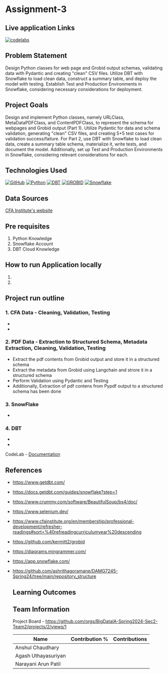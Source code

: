 # Assignment-3

## Live application Links
[![codelabs](https://img.shields.io/badge/codelabs-4285F4?style=for-the-badge&logo=codelabs&logoColor=white)](https://codelabs-preview.appspot.com/?file_id=1vkNzPBXibaYNVNK3z4BwVSpV7XNYXeLTjbUcQXptyOI#0)



## Problem Statement
Design Python classes for web page and Grobid output schemas, validating data with Pydantic and creating "clean" CSV files. Utilize DBT with Snowflake to load clean data, construct a summary table, and deploy the model with testing. Establish Test and Production Environments in Snowflake, considering necessary considerations for deployment.

## Project Goals
Design and implement Python classes, namely URLClass, MetaDataPDFClass, and ContentPDFClass, to represent the schema for webpages and Grobid output (Part 1). Utilize Pydantic for data and schema validation, generating "clean" CSV files, and creating 5+5 test cases for validation success/failure. For Part 2, use DBT with Snowflake to load clean data, create a summary table schema, materialize it, write tests, and document the model. Additionally, set up Test and Production Environments in Snowflake, considering relevant considerations for each.

## Technologies Used
[![GitHub](https://img.shields.io/badge/GitHub-100000?style=for-the-badge&logo=github&logoColor=white)](https://github.com/)
[![Python](https://img.shields.io/badge/Python-FFD43B?style=for-the-badge&logo=python&logoColor=blue)](https://www.python.org/)
[![DBT](https://img.shields.io/badge/DBT-861121?style=for-the-badge)](https://www.getdbt.com/)
[![GROBID](https://img.shields.io/badge/GROBID-FFFFFF?style=for-the-badge&logo=GROBID&logoColor=black)](https://grobid.readthedocs.io/en/latest/Introduction/)
[![Snowflake](https://img.shields.io/badge/snowflake-0000FF?style=for-the-badge&logo=snowflake&logoColor=white)](https://docs.snowflake.com/ )

## Data Sources
[CFA Institute's website](https://www.cfainstitute.org/en/membership/professional-development/refresher-readings#sort=%40refreadingcurriculumyear%20descending)

## Pre requisites
1. Python Knowledge
2. Snowflake Account
3. DBT Cloud Knowledge


## How to run Application locally
1. 
2. 

## Project run outline

### 1. CFA Data - Cleaning, Validation, Testing

- 
- 

### 2. PDF Data - Extraction to Structured Schema, Metadata Extraction, Cleaning, Validation, Testing
- Extract the pdf contents from Grobid output and store it in a structured schema
- Extract the metadata from Grobid using Langchain and strore it in a structured schema
- Perform Validation using Pydantic and Testing
- Additionally, Extraction of pdf contens from Pypdf output to a structured schema has been done
  
### 3. SnowFlake
- 

### 4. DBT
- 
- 

CodeLab - [Documentation](https://docs.google.com/document/d/1a4kE9iRo0cuh8gUI4NTd2sVjGIwXH5tBalrgW-4uvd0/edit#heading=h.j0flkct7g8l6) 

## References

- https://www.getdbt.com/
- https://docs.getdbt.com/guides/snowflake?step=1
- https://www.crummy.com/software/BeautifulSoup/bs4/doc/
- https://www.selenium.dev/
- https://www.cfainstitute.org/en/membership/professional-development/refresher-readings#sort=%40refreadingcurriculumyear%20descending
- https://github.com/kermitt2/grobid
- https://diagrams.mingrammer.com/
- https://app.snowflake.com/
- https://github.com/ashrithagoramane/DAMG7245-Spring24/tree/main/repository_structure

  ## Learning Outcomes

  ## Team Information 
  Project Board - https://github.com/orgs/BigDataIA-Spring2024-Sec2-Team2/projects/2/views/1
  
  Name | Contribution %| Contributions |
  --- |--- | --- |
  Anshul Chaudhary  | | |
  Agash Uthayasuriyan |  | |
  Narayani Arun Patil |  | |
